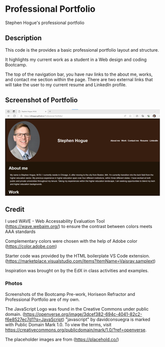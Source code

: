 # Professional Portfolio

Stephen Hogue's professional portfolio

## Description
This code is the provides a basic professional portfolio layout and structure. 

It highlights my current work as a student in a Web design and coding Bootcamp. 

The top of the navigation bar, you have nav links to the about me, works, and contact me section within the page. There are two external links that will take the user to my current resume and LinkedIn profile. 

## Screenshot of Portfolio
![Screenshot of deployed portfolio page](/assets/img/Screenshot%20of%20Deployed%20Page.png)


## Credit
I used WAVE - Web Accessability Evaluation Tool (https://wave.webaim.org/) to ensure the contrast between colors meets AAA standards

Complementary colors were chosen with the help of Adobe color (https://color.adobe.com) 

Starter code was provided by the HTML boilerplate VS Code extension. (https://marketplace.visualstudio.com/items?itemName=Vaisrav.samplext)

Inspiration was brought on by the EdX in class activities and examples.

### Photos

Screenshots of the Bootcamp Pre-work, Horiseon Refractor and Professional Portfolio are of my own. 

The JavaScript Logo was found in the Creative Commons under public domain. (https://openverse.org/image/3dcef382-694c-4041-82c2-f6e8527ec7d1?q=JavaScript) "javascript" by davidconsuegra is marked with Public Domain Mark 1.0. To view the terms, visit https://creativecommons.org/publicdomain/mark/1.0/?ref=openverse.

The placeholder images are from (https://placehold.co/)
